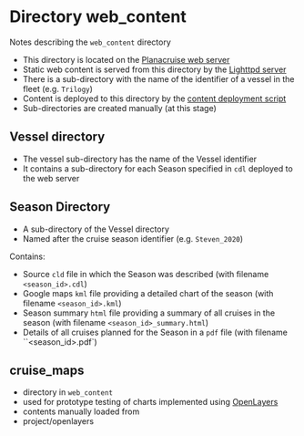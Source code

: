 # Directory web_content

Notes describing the ``web_content`` directory

* This directory is located on the [Planacruise web server](http://planacruise.online)
* Static web content is served from this directory by the [Lighttpd server](https://www.lighttpd.net/)
* There is a sub-directory with the name of the identifier of a vessel in the fleet (e.g. ``Trilogy``)
* Content is deployed to this directory by the [content deployment script](https://github.com/smr547/cruise-description/blob/master/grammar/deploy_kml.sh)
* Sub-directories are created manually (at this stage)

## Vessel directory

* The vessel sub-directory has the name of the Vessel identifier
* It contains a sub-directory for each Season specified in ``cdl`` deployed to the web server


## Season Directory

* A sub-directory of the Vessel directory
* Named after the cruise season identifier (e.g. ``Steven_2020``)

Contains:

* Source ``cld`` file in which the Season was described (with filename ``<season_id>.cdl``)
* Google maps ``kml`` file providing a detailed chart of the season (with filename ``<season_id>.kml``)
* Season summary ``html`` file providing a summary of all cruises in the season (with filename ``<season_id>_summary.html``)
* Details of all cruises planned for the Season in a ``pdf`` file (with filename ``<season_id>.pdf`)

## cruise_maps

* directory in ``web_content``
* used for prototype testing of charts implemented using [OpenLayers](https://openlayers.org)
* contents manually loaded from 
* project/openlayers

